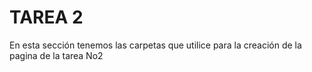 # TAREA 2 
En esta sección tenemos las carpetas que utilice para la creación de la pagina de la tarea No2